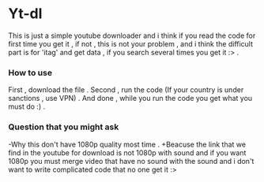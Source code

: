 # Yt-dl
This is just a simple youtube downloader and i think if you read the code for first time you get it , if not , this is not your problem , and i think the difficult part is for 'itag' and get data , if you search several times you get it :> . 

### How to use 
First , download the file . 
Second , run the code (If your country is under sanctions , use VPN) .
And done , while you run the code you get what you must do :) .

### Question that you might ask 
-Why this don't have 1080p quality most time . 
+Beacuse the link that we find in the youtube for download is not 1080p with sound and if you want 1080p you must merge video that have no sound with the sound and i don't want to write complicated code that no one get it :>
